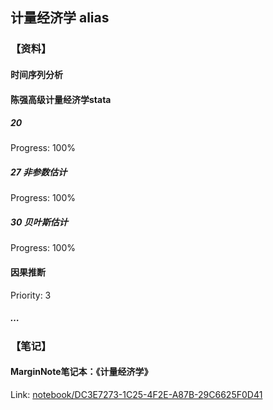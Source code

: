 ## 计量经济学 alias  
  
### 【资料】  
  
#### 时间序列分析  
  
#### 陈强高级计量经济学stata  
  
##### 20  
  
Progress: 100%  
  
##### 27 非参数估计  
  
Progress: 100%  
  
##### 30 贝叶斯估计  
  
Progress: 100%  
  
#### 因果推断  
  
Priority: 3  
  
##### …  
  
### 【笔记】  
  
#### MarginNote笔记本：《计量经济学》  
  
Link: [notebook/DC3E7273-1C25-4F2E-A87B-29C6625F0D41][4]  





  
[1]: ithoughts://open?path=/iCloud/MLMS/Projects%20Management.itmz&topic=98A3228A-B1B2-49DA-9F0B-F8D0424F7220  
[2]: marginnote3app://notebook/FD87F55E-DD6C-4E5C-A363-0B42A705C802  
[3]: marginnote3app://notebook/8C0B351C-C9DB-4610-915C-715CADD1902A  
[4]: marginnote3app://notebook/DC3E7273-1C25-4F2E-A87B-29C6625F0D41  
[5]: https://bbs.pinggu.org/thread-1491467-1-1.html  
[6]: https://mp.weixin.qq.com/s/Kii7RrJlsPftEA9eFzQ0VQ  
[7]: http://www.econmod.cn  
[8]: https://quantecon.org/projects/  
[9]: https://quantecon.org/quantecon-jl/  
[10]: marginnote3app://notebook/95BEDC6F-1A33-4EB0-A713-A5CD95E858EF  
[11]: marginnote3app://notebook/D84FDD7C-0E91-4EFE-8F85-AE22018A87DE  
[12]: file:///Users/ethan/Documents/CoreFiles/ReadingsFile/%E7%A4%BE%E4%BC%9A%E5%AD%A6  
[13]: file:///Users/ethan/Documents/CoreFiles/ReadingsFile/%E7%A4%BE%E4%BC%9A%E5%AD%A6/%E5%8D%9A%E5%BC%88%E4%B8%8E%E7%A4%BE%E4%BC%9A(%E9%AB%98%E6%B8%85).pdf  
[14]: file:///Users/ethan/Documents/CoreFiles/ReadingsFile/%E7%A4%BE%E4%BC%9A%E5%AD%A6/%E9%9B%86%E4%BD%93%E8%A1%8C%E5%8A%A8%E7%9A%84%E9%80%BB%E8%BE%91%EF%BC%88%E7%BE%8E%EF%BC%89%E6%9B%BC%E7%91%9F%C2%B7%E5%A5%A5%E5%B0%94%E6%A3%AE.pdf  
[15]: file:///Users/ethan/Documents/CoreFiles/ReadingsFile/%E7%A4%BE%E4%BC%9A%E5%AD%A6/%E9%A2%84%E7%9F%A5%E7%A4%BE%E4%BC%9A%20%20%E7%BE%A4%E4%BD%93%E8%A1%8C%E4%B8%BA%E7%9A%84%E5%86%85%E5%9C%A8%E6%B3%95%E5%88%99_%EF%BC%88%E8%8B%B1%EF%BC%89%E9%B2%8D%E5%B0%94%E8%91%97%EF%BC%9B%E6%9A%B4%E6%B0%B8%E5%AE%81%E8%AF%91_%E5%8C%97%E4%BA%AC%EF%BC%9A%E5%BD%93%E4%BB%A3%E4%B8%AD%E5%9B%BD%E5%87%BA%E7%89%88%E7%A4%BE_2010.07_405_12624561.pdf  
[16]: file:///Users/ethan/Documents/CoreFiles/ReadingsFile/%E7%A4%BE%E4%BC%9A%E5%AD%A6/%E3%80%90%E9%A2%84%E7%9F%A5%E7%A4%BE%E4%BC%9A%EF%BC%9A%E7%BE%A4%E4%BD%93%E8%A1%8C%E4%B8%BA%E7%9A%84%E5%86%85%E5%9C%A8%E6%B3%95%E5%88%99%E3%80%91PDF%E6%9C%80%E6%96%B0%E7%89%88.pdf  
[17]: file:///Users/ethan/Documents/CoreFiles/ReadingsFile/%E7%A4%BE%E4%BC%9A%E5%AD%A6/%E5%8D%9A%E5%BC%88%E4%B8%8E%E7%A4%BE%E4%BC%9A%E8%AE%B2%E4%B9%89  
[18]: file:///Users/ethan/Documents/CoreFiles/ReadingsFile/%E7%A4%BE%E4%BC%9A%E5%AD%A6/%E5%A4%8D%E6%9D%82%E9%80%82%E5%BA%94%E7%B3%BB%E7%BB%9F%EF%BC%9A%E7%A4%BE%E4%BC%9A%E7%94%9F%E6%B4%BB%E8%AE%A1%E7%AE%97%E6%A8%A1%E5%9E%8B%E5%AF%BC%E8%AE%BA%EF%BC%88%E7%BE%8E%EF%BC%89%E7%BA%A6%E7%BF%B0%C2%B7H.%E7%B1%B3%E5%8B%92.pdf  
[19]: file:///Users/ethan/Documents/CoreFiles/ReadingsFile/%E7%A4%BE%E4%BC%9A%E5%AD%A6/%E5%90%88%E4%BD%9C%E7%9A%84%E5%A4%8D%E6%9D%82%E6%80%A7%EF%BC%9A%E5%9F%BA%E4%BA%8E%E5%8F%82%E4%B8%8E%E8%80%85%E7%AB%9E%E4%BA%89%E4%B8%8E%E5%90%88%E4%BD%9C%E7%9A%84%E6%A8%A1%E5%9E%8B%EF%BC%88%E7%BE%8E%EF%BC%89%E7%BD%97%E4%BC%AF%E7%89%B9%C2%B7%E9%98%BF%E5%85%8B%E5%A1%9E%E5%B0%94%E7%BD%97%E5%BE%B7.pdf  
[20]: file:///Users/ethan/Documents/CoreFiles/ReadingsFile/%E7%A4%BE%E4%BC%9A%E5%AD%A6/%E5%90%88%E4%BD%9C%E7%9A%84%E8%BF%9B%E5%8C%96_(%E7%BE%8E)%E7%BD%97%E4%BC%AF%E7%89%B9%C2%B7%E9%98%BF%E5%85%8B%E5%A1%9E%E5%B0%94%E7%BD%97%E5%BE%B7.pdf  
[21]: file:///Users/ethan/Documents/CoreFiles/ReadingsFile/%E7%A4%BE%E4%BC%9A%E5%AD%A6/%E7%BB%93%E6%9E%84%E6%B4%9E%EF%BC%9A%E7%AB%9E%E4%BA%89%E7%9A%84%E7%A4%BE%E4%BC%9A%E7%BB%93%E6%9E%84.pdf  
[22]: marginnote3app://notebook/063544AB-EA69-40AE-8849-735D1D94E189  

  